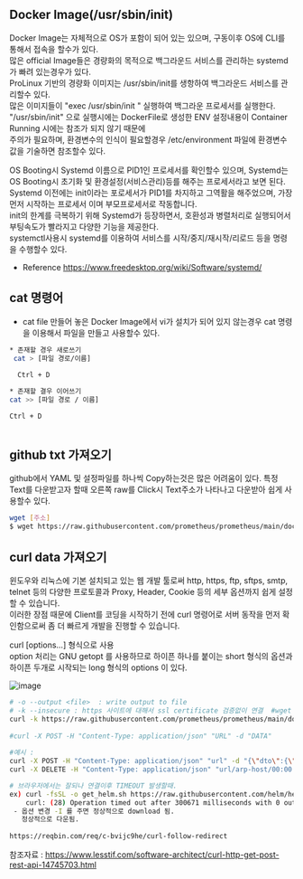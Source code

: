 
## Docker Image(/usr/sbin/init)

Docker Image는 자체적으로 OS가 포함이 되어 있는 있으며, 구동이후 OS에 CLI를 통해서 접속을 할수가 있다.   
많은 official Image들은 경량화의 목적으로 백그라운드 서비스를 관리하는 systemd가 빠려 있는경우가 있다.  
ProLinux 기반의 경량화 이미지는 /usr/sbin/init를 생항하여 백그라운드 서비스를 관리할수 있다.  
많은 이미지들이 "exec /usr/sbin/init " 실행하여 백그라운 프로세서를 실행한다.  
"/usr/sbin/init" 으로 실행시에는 DockerFile로 생성한 ENV 설정내용이 Container Running 시에는 참조가 되지 않기 때문에  
주의가 필요하며, 환경변수의 인식이 필요할경우  /etc/environment 파일에 환경변수값을 기술하면 참조할수 있다.  

OS Booting시 Systemd 이름으로  PID1인 프로세서를 확인할수 있으며, Systemd는 OS Booting시 초기화 및 환경설정(서비스관리)등를 해주는 프로세서라고 보면 된다.  
Systemd 이전에는 init이라는 포로세서가 PID1를 차지하고 그역활을 해주었으며, 가장 먼저 시작하는 프로세서 이며 부모프로세서로 작동합니다.  
init의 한계를 극복하기 위해 Systemd가 등장하면서, 호환성과 병렬처리로 실행되어서 부팅속도가 빨라지고 다양한 기능을 제공한다.  
systemctl사용시 systemd를 이용하여 서비스를 시작/중지/재시작/리로드 등을 명령을 수행할수 있다.  


* Reference 
https://www.freedesktop.org/wiki/Software/systemd/

##  cat 명령어
* cat file
만들어 놓은 Docker Image에서 vi가 설치가 되어 있지 않는경우 cat 명령을 이용해서 파일을 만들고 사용할수 있다.  
```bash
* 존재할 경우 새로쓰기
 cat > [파일 경로/이름]
 
  Ctrl + D

* 존재할 결우 이어쓰기
cat >> [파일 경로 / 이름]

Ctrl + D
 
```

##  github txt 가져오기
github에서 YAML 및 설정파일를 하나씩 Copy하는것은 많은 어려움이 있다.
특정 Text를 다운받고자 할때 오른쪽 raw를 Click시 Text주소가 나타나고 다운받아 쉽게 사용할수 있다.

```bash
wget [주소]
$ wget https://raw.githubusercontent.com/prometheus/prometheus/main/documentation/examples/prometheus-kubernetes.yml
```


## curl data 가져오기
윈도우와 리눅스에 기본 설치되고 있는 웹 개발 툴로써 http, https, ftp, sftps, smtp, telnet 등의 다양한 프로토콜과 Proxy, Header, Cookie 등의 세부 옵션까지 쉽게 설정할 수 있습니다.  
이러한 장점 때문에 Client를 코딩을 시작하기 전에 curl 명령어로 서버 동작을 먼저 확인함으로써 좀 더 빠르게 개발을 진행할 수 있습니다.  

curl [options...] <url> 형식으로 사용  
option 처리는 GNU getopt 를 사용하므로 하이픈 하나를 붙이는 short 형식의 옵션과 하이픈 두개로 시작되는 long 형식의 options 이 있다.  
 
 ![image](https://user-images.githubusercontent.com/39255123/154015212-79b8e45b-eec2-4382-98a0-99e8acc42b44.png)  

 
```bash
# -o --output <file>  : write output to file
# -k --insecure : https 사이트에 대해서 ssl certificate 검증없이 연결  #wget --no-check-certificate와 비슷한 역활을 수행  
curl -k https://raw.githubusercontent.com/prometheus/prometheus/main/documentation/examples/prometheus-kubernetes.yml  --output aaa  
 
#curl -X POST -H "Content-Type: application/json" "URL" -d "DATA"
 
#예시 : 
curl -X POST -H "Content-Type: application/json" "url" -d "{\"dto\":{\"doList\" :[{\"macAddr\":\"00:00:00:00:00:00\",\"ipv4Addr\":\"99.99.99.99\",\"hostType\":\"0\"}]}}"
curl -X DELETE -H "Content-Type: application/json" "url/arp-host/00:00:00:00:00:00?ip=99.99.99.99&type=0&vlan=0"

# 브라우저에서는 잘되나 연결이후 TIMEOUT 발생할때.
ex) curl -fsSL -o get_helm.sh https://raw.githubusercontent.com/helm/helm/main/scripts/get-helm-3
    curl: (28) Operation timed out after 300671 milliseconds with 0 out of 0 bytes received
 - 옵션 변경 -I 를 주면 정상적으로 download 됨.
   정상적으로 다운됨.
 
https://reqbin.com/req/c-bvijc9he/curl-follow-redirect 
```
참조자료 :  https://www.lesstif.com/software-architect/curl-http-get-post-rest-api-14745703.html  
 

 
